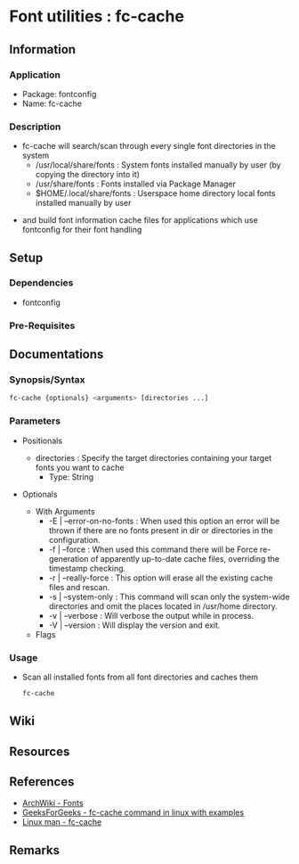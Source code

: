 # Font utilities : fc-cache

## Information
### Application
+ Package: fontconfig
+ Name: fc-cache

### Description
- fc-cache will search/scan through every single font directories in the system
    + /usr/local/share/fonts : System fonts installed manually by user (by copying the directory into it)
    + /usr/share/fonts : Fonts installed via Package Manager
    + $HOME/.local/share/fonts : Userspace home directory local fonts installed manually by user
+ and build font information cache files for applications which use fontconfig for their font handling

## Setup
### Dependencies
+ fontconfig

### Pre-Requisites

## Documentations
### Synopsis/Syntax
```bash
fc-cache {optionals} <arguments> [directories ...]
```

### Parameters
- Positionals
    - directories : Specify the target directories containing your target fonts you want to cache
        + Type: String

- Optionals
    - With Arguments
        + -E | –error-on-no-fonts : When used this option an error will be thrown if there are no fonts present in dir or directories in the configuration.
        + -f | –force             : When used this command there will be Force re-generation of apparently up-to-date cache files, overriding the timestamp checking.
        + -r | –really-force      : This option will erase all the existing cache files and rescan.
        + -s | –system-only       : This command will scan only the system-wide directories and omit the places located in /usr/home directory.
        + -v | –verbose           : Will verbose the output while in process.
        + -V | –version           : Will display the version and exit.
    - Flags

### Usage
- Scan all installed fonts from all font directories and caches them
    ```bash
    fc-cache
    ```

## Wiki

## Resources

## References
+ [ArchWiki - Fonts](https://wiki.archlinux.org/title/fonts)
+ [GeeksForGeeks - fc-cache command in linux with examples](https://www.geeksforgeeks.org/fc-cache-command-in-linux-with-examples/)
+ [Linux man - fc-cache](https://linux.die.net/man/1/fc-cache)

## Remarks

